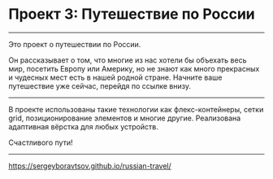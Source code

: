 ﻿# Проект 3: Путешествие по России

***

Это проект о путешествии по России.

Он рассказывает о том, что многие из нас хотели бы объехать весь мир, посетить Европу или Америку, но не знают как много прекрасных и чудесных мест есть в нашей родной стране. Начните ваше путешествие уже сейчас, перейдя по ссылке внизу.


***

В проекте использованы такие технологии как флекс-контейнеры, сетки grid, позиционирование элементов и многие другие. 
Реализована адаптивная вёрстка для любых устройств.

Счастливого пути!

***
https://sergeyboravtsov.github.io/russian-travel/
